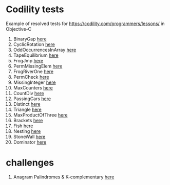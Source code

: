 # Codility tests
Example of resolved tests for https://codility.com/programmers/lessons/ in Objective-C

1. BinaryGap [here](https://github.com/gelemias/Codility-tests/tree/master/BinaryGap)
2. CyclicRotation [here](https://github.com/gelemias/Codility-tests/tree/master/CyclicRotation)
3. OddOccurrencesInArray [here](https://github.com/gelemias/Codility-tests/tree/master/OddOccurrencesInArray)
4. TapeEquilibrium [here](https://github.com/gelemias/Codility-tests/tree/master/TapeEquilibrium)
5. FrogJmp [here](https://github.com/gelemias/Codility-tests/tree/master/FrogJmp)
6. PermMissingElem [here](https://github.com/gelemias/Codility-tests/tree/master/PermMissingElem)
7. FrogRiverOne [here](https://github.com/gelemias/Codility-tests/tree/master/FrogRiverOne)
8. PermCheck [here](https://github.com/gelemias/Codility-tests/tree/master/PermCheck)
9. MissingInteger [here](https://github.com/gelemias/Codility-tests/tree/master/MissingInteger)
10. MaxCounters [here](https://github.com/gelemias/Codility-tests/tree/master/MaxCounters)
11. CountDiv [here](https://github.com/gelemias/Codility-tests/tree/master/CountDiv)
12. PassingCars [here](https://github.com/gelemias/Codility-tests/tree/master/PassingCars)
13. Distinct [here](https://github.com/gelemias/Codility-tests/tree/master/Distinct)
14. Triangle [here](https://github.com/gelemias/Codility-tests/tree/master/Triangle)
15. MaxProductOfThree [here](https://github.com/gelemias/Codility-tests/tree/master/MaxProductOfThree)
16. Brackets [here](https://github.com/gelemias/Codility-tests/tree/master/Brackets)
17. Fish [here](https://github.com/gelemias/Codility-tests/tree/master/Fish)
18. Nesting [here](https://github.com/gelemias/Codility-tests/tree/master/Nesting)
19. StoneWall [here](https://github.com/gelemias/Codility-tests/tree/master/StoneWall)
20. Dominator [here](https://github.com/gelemias/Codility-tests/tree/master/Dominator)

# challenges

1. Anagram Palindromes & K-complementary [here](https://github.com/gelemias/Codility-tests/tree/master/Challenge1)
